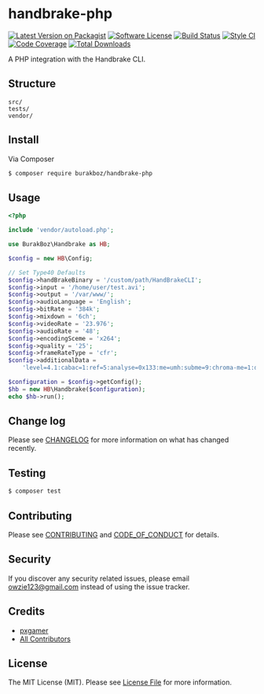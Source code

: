 # handbrake-php

[![Latest Version on Packagist][ico-version]][link-packagist]
[![Software License][ico-license]](LICENSE.md)
[![Build Status][ico-travis]][link-travis]
[![Style CI][ico-styleci]][link-styleci]
[![Code Coverage][ico-code-quality]][link-code-quality]
[![Total Downloads][ico-downloads]][link-downloads]

A PHP integration with the Handbrake CLI.

## Structure

```
src/
tests/
vendor/
```

## Install

Via Composer

``` bash
$ composer require burakboz/handbrake-php
```

## Usage

```php
<?php

include 'vendor/autoload.php';

use BurakBoz\Handbrake as HB;

$config = new HB\Config;

// Set Type40 Defaults
$config->handBrakeBinary = '/custom/path/HandBrakeCLI';
$config->input = '/home/user/test.avi';
$config->output = '/var/www/';
$config->audioLanguage = 'English';
$config->bitRate = '384k';
$config->mixdown = '6ch';
$config->videoRate = '23.976';
$config->audioRate = '48';
$config->encodingSceme = 'x264';
$config->quality = '25';
$config->frameRateType = 'cfr';
$config->additionalData =
    'level=4.1:cabac=1:ref=5:analyse=0x133:me=umh:subme=9:chroma-me=1:deadzone-inter=21:deadzone-intra=11:b-adapt=2:rc-lookahead=60:vbv-maxrate=10000:vbv-bufsize=10000:qpmax=69:bframes=4:b-adapt=2:direct=auto:crf-max=51:weightp=2:merange=24:chroma-qp-offset=-1:sync-lookahead=2:psy-rd=1.00,0.15:trellis=2:min-keyint=23:partitions=all';

$configuration = $config->getConfig();
$hb = new HB\Handbrake($configuration);
echo $hb->run();
```

## Change log

Please see [CHANGELOG](CHANGELOG.md) for more information on what has changed recently.

## Testing

``` bash
$ composer test
```

## Contributing

Please see [CONTRIBUTING](CONTRIBUTING.md) and [CODE_OF_CONDUCT](CODE_OF_CONDUCT.md) for details.

## Security

If you discover any security related issues, please email owzie123@gmail.com instead of using the issue tracker.

## Credits

- [pxgamer][link-author]
- [All Contributors][link-contributors]

## License

The MIT License (MIT). Please see [License File](LICENSE.md) for more information.

[ico-version]: https://img.shields.io/packagist/v/pxgamer/handbrake-php.svg?style=flat-square
[ico-license]: https://img.shields.io/badge/license-MIT-brightgreen.svg?style=flat-square
[ico-travis]: https://img.shields.io/travis/pxgamer/handbrake-php/master.svg?style=flat-square
[ico-styleci]: https://styleci.io/repos/83929934/shield
[ico-code-quality]: https://img.shields.io/codecov/c/github/pxgamer/handbrake-php.svg?style=flat-square
[ico-downloads]: https://img.shields.io/packagist/dt/pxgamer/handbrake-php.svg?style=flat-square

[link-packagist]: https://packagist.org/packages/pxgamer/handbrake-php
[link-travis]: https://travis-ci.org/pxgamer/handbrake-php
[link-styleci]: https://styleci.io/repos/83929934
[link-code-quality]: https://codecov.io/gh/pxgamer/handbrake-php
[link-downloads]: https://packagist.org/packages/pxgamer/handbrake-php
[link-author]: https://github.com/pxgamer
[link-contributors]: ../../contributors
